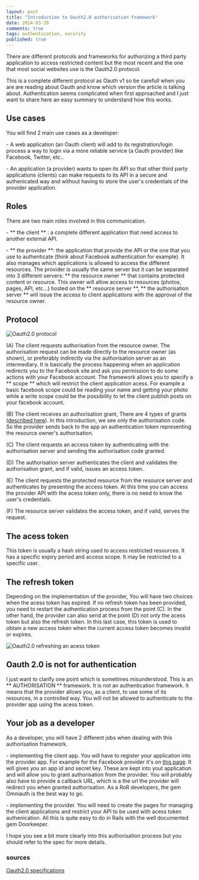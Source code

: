```yaml
---
layout: post
title: "Introduction to Oauth2.0 authorisation framework"
date: 2014-03-20
comments: true
tags: authentication, security
published: true
---
```



There are different protocols and frameworks for authorizing a third party application to access restricted content but the most recent and the one that most social websites use is the Oauth2.0 protocol.

This is a complete different protocol as Oauth v1 so be carefull when you are are reading about Oauth and know which version the article is talking about.
Authentication seems complicated when first approached and I just want to share here an easy summary to understand how this works.

## Use cases


You will find 2 main use cases as a developer:

\- A web application (an Oauth client) will add to its registration/login process a way to login via a more reliable service (a Oauth provider) like Facebook, Twitter, etc..

\- An application (a provider) wants to open its API so that other third party applications (clients) can make requests to its API in a secure and authenicated way and without having to store the user's credentials of the provider application.


## Roles


There are two main roles involved in this communication.

\- ** the client ** : a complete different application that need access to another external API.

\- ** the provider **: the application that provide the API or the one that you use to authenticate (think about Facebook authentication for example). It also manages which applications is allowed to access the different resources. The provider is usually the same server but it can be separated into 3 different servers: ** the resource owner ** that contains protected content or resource. This owner will allow access to resources (photos, pages, API, etc...) hosted on the ** resource server **, ** the authorisation server ** will issue the access to client applications with the approval of the resource owner.


## Protocol

![Oauth2.0 protocol](images/posts/oauth20.jpg)

(A)  The client requests authorisation from the resource owner. The authorisation request can be made directly to the resource owner (as shown), or preferably indirectly via the authorisation server as an intermediary. It is basically the process happening when an application redirects you to the Facebook site and ask you permission to do some actions with your Facebook account. The framework allows you to specify a ** scope ** which will restrict the client application acess. For example a basic facebook scope could be reading your name and getting your photo while a write scope could be the possibility to let the client publish posts on your facebook account.

 (B)  The client receives an authorisation grant, There are 4 types of grants ([described here](http://tools.ietf.org/html/rfc6749#section-1.3)). In this introduction, we see only the authorisation code. So the provider sends back to the app an authentication token representing the resource owner's authorisation.

 (C)  The client requests an access token by authenticating with the authorisation server and sending the authorisation code granted.

 (D)  The authorisation server authenticates the client and validates the authorisation grant, and if valid, issues an access token.

 (E)  The client requests the protected resource from the resource server and authenticates by presenting the access token. At this time you can access the provider API with the acess token only, there is no need to know the user's credentials.

 (F)  The resource server validates the access token, and if valid, serves the request.


## The acess token

This token is usually a hash string used to access restricted resources. It has a specific expiry period and access scope. It may be restricted to a specific user.

## The refresh token

Depending on the implementation of the provider, You will have two choices when the acess token has expired. If no refresh token has been provided, you need to restart the authentication process from the point (C). In the other hand, the provider can also send at the point (D) not only the acess token but also the refresh token. In this last case, this token is used to obtain a new access token when the current access token becomes invalid or expires.

![Oauth2.0 refreshing an acess token](images/posts/oauth_refresh_20.png)


## Oauth 2.0 is not for authentication

I just want to clarify one point which is sometimes misunderstood. This is an ** AUTHORISATION ** framework. It is not an authentication framework. It means that the provider allows you, as a client, to use some of its resources, in a controlled way. You will not be allowed to authenticate to the provider app using the acess token.

## Your job as a developer

As a developer, you will have 2 different jobs when dealing with this authorisation framework.

\- implementing the client app. You will have to register your application into the provider app. For example for the Facebook provider it's on [this page](https://developers.facebook.com/apps). It will gives you an app id and secret key. These are kept into yout application and will allow you to grant authorisation from the provider. You will probably also have to provide a callback URL, which is a the url the provider will redirect you when granted authorisation. As a RoR developers, the gem Omniauth is the best way to go.

\- implementing the provider. You will need to create the pages for managing the client applications and restrict your API to be used with acess token authenication. All this is quite easy to do in Rails with the well documented gem Doorkeeper.

I hope you see a bit more clearly into this authorisation process but you should refer to the spec for more details.

### sources
[Oauth2.0 specifications](http://tools.ietf.org/html/rfc6749)



